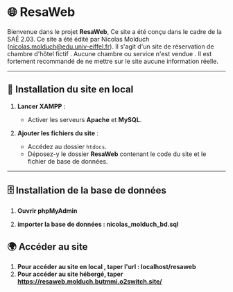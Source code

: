 # 🌐 ResaWeb  

Bienvenue dans le projet **ResaWeb**, Ce site a été conçu dans le cadre de la SAÉ 2.03. Ce site a été édité par Nicolas Molduch (nicolas.molduch@edu.univ-eiffel.fr). Il s'agit d'un site de réservation de chambre d'hôtel fictif . Aucune chambre ou service n'est vendue . Il est fortement recommandé de ne mettre sur le site aucune information réelle.

---

## 🚀 Installation du site en local  

1. **Lancer XAMPP** :  
   - Activer les serveurs **Apache** et **MySQL**.  

2. **Ajouter les fichiers du site** :  
   - Accédez au dossier `htdocs`.  
   - Déposez-y le dossier **ResaWeb** contenant le code du site et le fichier de base de données.  

---

## 🗄️ Installation de la base de données  

1. **Ouvrir phpMyAdmin**

2. **importer la base de données : nicolas_molduch_bd.sql**

## 🌍 Accéder au site  

1. **Pour accéder au site en local , taper l'url : localhost/resaweb**
2. **Pour accéder au site hébergé, taper https://resaweb.molduch.butmmi.o2switch.site/**
